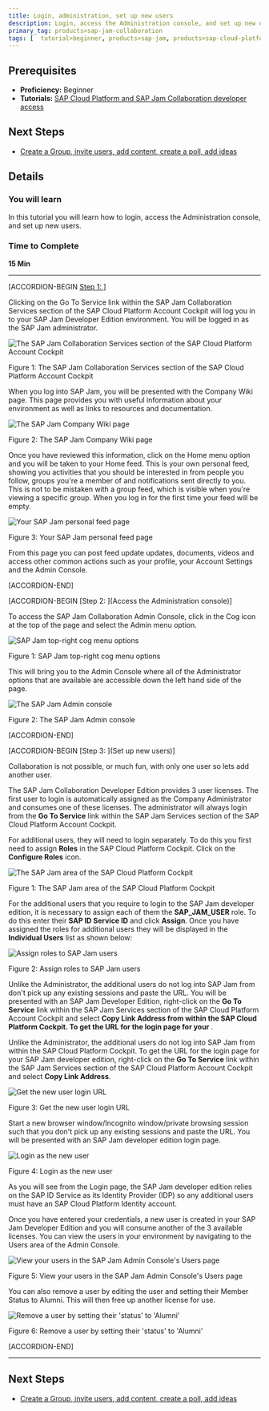 ```yaml
---
title: Login, administration, set up new users
description: Login, access the Administration console, and set up new users
primary_tag: products>sap-jam-collaboration
tags: [  tutorial>beginner, products>sap-jam, products>sap-cloud-platform, topic>cloud ]
---
```


## Prerequisites  
 - **Proficiency:** Beginner
 - **Tutorials:** [SAP Cloud Platform and SAP Jam Collaboration developer access](https://www.sap.com/developer/tutorials/jam-cloud-setup.html)

## Next Steps
- [Create a Group, invite users, add content, create a poll, add ideas](https://www.sap.com/developer/tutorials/jam-cloud-group-users-poll-ideas.html)

## Details
### You will learn  
In this tutorial you will learn how to login, access the Administration console, and set up new users.

### Time to Complete
**15 Min**

---

[ACCORDION-BEGIN [Step 1: ](Login)]

Clicking on the Go To Service link within the SAP Jam Collaboration Services section of the SAP Cloud Platform Account Cockpit will log you in to your SAP Jam Developer Edition environment. You will be logged in as the SAP Jam administrator.



![The SAP Jam Collaboration Services section of the SAP Cloud Platform Account Cockpit](loio5f4698a0e1094524bf43b1cd060f01d9_HiRes.png)



Figure 1: The SAP Jam Collaboration Services section of the SAP Cloud Platform Account Cockpit

When you log into SAP Jam, you will be presented with the Company Wiki page. This page provides you with useful information about your environment as well as links to resources and documentation.



![The SAP Jam Company Wiki page](loio09ef9a0c8a084b06872ade590855d334_HiRes.png)



Figure 2: The SAP Jam Company Wiki page

Once you have reviewed this information, click on the Home menu option and you will be taken to your Home feed. This is your own personal feed, showing you activities that you should be interested in from people you follow, groups you're a member of and notifications sent directly to you. This is not to be mistaken with a group feed, which is visible when you're viewing a specific group. When you log in for the first time your feed will be empty.



![Your SAP Jam personal feed
page](loioa4acf71ede0f4913a397beaa76e62c64_HiRes.png)



Figure 3: Your SAP Jam personal feed page

From this page you can post feed update updates, documents, videos and access other common actions such as your profile, your Account Settings and the Admin Console.


[ACCORDION-END]

[ACCORDION-BEGIN [Step 2: ](Access the Administration console)]

To access the SAP Jam Collaboration Admin Console, click in the Cog icon at the top of the page and select the Admin menu option.



![SAP Jam top-right cog menu options](loio989df3604efd44b4b05846fcb7218113_HiRes.png)



Figure 1: SAP Jam top-right cog menu options

This will bring you to the Admin Console where all of the Administrator options that are available are accessible down the left hand side of the page.



![The SAP Jam Admin console](loio5f66c7af51954747b5850eaac23ae6c9_HiRes.png)



Figure 2: The SAP Jam Admin console


[ACCORDION-END]


[ACCORDION-BEGIN [Step 3: ](Set up new users)]

Collaboration is not possible, or much fun, with only one user so lets add another user.

The SAP Jam Collaboration Developer Edition provides 3 user licenses. The first user to login is automatically assigned as the Company Administrator and consumes one of these licenses. The administrator will always login from the **Go To Service** link within the SAP Jam Services section of the SAP Cloud Platform Account Cockpit.

For additional users, they will need to login separately. To do this you first need to assign **Roles** in the SAP Cloud Platform Cockpit. Click on the **Configure Roles** icon.



![The SAP Jam area of the SAP Cloud Platform Cockpit](loioe3a9c2938e364044922997fe7523bc08_HiRes.png)



Figure 1: The SAP Jam area of the SAP Cloud Platform Cockpit

For the additional users that you require to login to the SAP Jam developer edition, it is necessary to assign each of them the **SAP\_JAM\_USER** role. To do this enter their **SAP ID Service ID** and click **Assign**. Once you have assigned the roles for additional users they will be displayed in the **Individual Users** list as shown below:



![Assign roles to SAP Jam users](loio12d655d4a34b4a1a890b0d6e02eff6d4_HiRes.png)



Figure 2: Assign roles to SAP Jam users

Unlike the Administrator, the additional users do not log into SAP Jam from don't pick up any existing sessions and paste the URL. You will be presented with an SAP Jam Developer Edition, right-click on the **Go To Service** link within the SAP Jam Services section of the SAP Cloud Platform Account Cockpit and select **Copy Link Address from within the SAP Cloud Platform Cockpit. To get the URL for the login page for your** .

Unlike the Administrator, the additional users do not log into SAP Jam from within the SAP Cloud Platform Cockpit. To get the URL for the login page for your SAP Jam developer edition, right-click on the **Go To Service** link within the SAP Jam Services section of the SAP Cloud Platform Account Cockpit and select **Copy Link Address**.



![Get the new user login URL](loio51a039a98d0e418e8bf1ea2da69de001_HiRes.png)



Figure 3: Get the new user login URL

Start a new browser window/Incognito window/private browsing session such that you don't pick up any existing sessions and paste the URL. You will be presented with an SAP Jam developer edition login page.



![Login as the new user](loio353756fbfdac4a0b8110e8d01ac903a6_HiRes.png)



Figure 4: Login as the new user

As you will see from the Login page, the SAP Jam developer edition relies on the SAP ID Service as its Identity Provider (IDP) so any additional users must have an SAP Cloud Platform Identity account.

Once you have entered your credentials, a new user is created in your SAP Jam Developer Edition and you will consume another of the 3 available licenses. You can view the users in your environment by navigating to the Users area of the Admin Console.



![View your users in the SAP Jam Admin Console's Users page](loioeed012143f894667aaa07660e0678c7c_HiRes.png)



Figure 5: View your users in the SAP Jam Admin Console's Users page

You can also remove a user by editing the user and setting their Member Status to Alumni. This will then free up another license for use.



![Remove a user by setting their 'status' to 'Alumni'](loio7bda9e51b22b4f0abf5bcae7d1d2cb6e_HiRes.png)



Figure 6: Remove a user by setting their 'status' to 'Alumni'


[ACCORDION-END]

---

## Next Steps
- [Create a Group, invite users, add content, create a poll, add ideas](https://www.sap.com/developer/tutorials/jam-cloud-group-users-poll-ideas.html)

